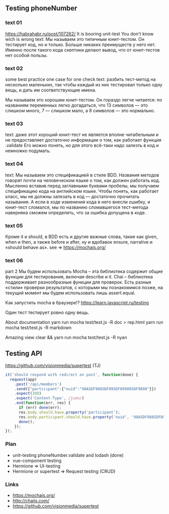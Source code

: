 ## Testing phoneNumber

### text 01
https://habrahabr.ru/post/107262/
It is booring unit-test
You don't know wich is wrong
text:
Мы называем это типичным юнит-тестом. Он тестирует код, но и только. Больше никаких преимуществ у него нет. Именно после такого кода скептики делают вывод, что от юнит-тестов нет особой пользы.


### text 02
some best practice
one case for one check
text:
разбить тест-метод на несколько маленьких, так чтобы каждый из них тестировал только одну вещь, и дать им соответствующие имена.

Мы называем это хорошим юнит-тестом. Он гораздо легче читается: по названиям переменных легко догадаться, что 13 символов — это слишком много, 7 — слишком мало, а 8 символов — это нормально.

### text 03
text:
даже этот хороший юнит-тест не является вполне читабельным и не предоставляет достаточно информации о том, как работает функция .validate Его можно понять, но для этого всё-таки надо залезть в код и немножко подумать.

### text 04
text:
Мы называем это спецификацией в стиле BDD. Названия методов говорят почти на человеческом языке о том, как должен работать код. Мысленно вставив перед заглавными буквами пробелы, мы получаем спецификацию кода на английском языке. Чтобы понять, как работает класс, мы не должны залезать в код — достаточно прочитать называния. А если в ходе изменения кода в него внесли ошибку, и юнит-тест сломался, мы по названию сломавшегося тест-метода наверняка сможем определить, что за ошибка допущена в коде.

### text 05
Кроме it и should, в BDD есть и другие важные слова, такие как given, when и then, а также before и after, ну и вдобавок ensure, narrative и «should behave as».
see => https://mochajs.org/

### text 06
part 2
Мы будем использовать
Mocha – эта библиотека содержит общие функции для тестирования, включая describe и it.
Chai – библиотека поддерживает разнообразные функции для проверок. Есть разные «стили» проверки результатов, с которыми мы познакомимся позже, на текущий момент мы будем использовать лишь assert.equal.

Как запустить mocha в браузере!?
https://learn.javascript.ru/testing

Один тест тестирует ровно одну вещь.

About documentation
yarn run mocha test/test.js -R doc > rep.html
yarn run mocha test/test.js -R markdown

Amazing view
clear && yarn run mocha test/test.js -R nyan


## Testing API
https://github.com/visionmedia/supertest (TJ)
```javascript
it('should respond with redirect on post', function(done) {
  request(app)
    .post('/api/members')
    .send({"participant":{"nuid":"98ASDF988SDF89SDF89989SDF9898"}})
    .expect(200)
    .expect('Content-Type', /json/)
    .end(function(err, res) {
      if (err) done(err);
      res.body.should.have.property('participant');
      res.body.participant.should.have.property('nuid', '98ASDF988SDF89SDF89989SDF9898');
      done();
    });
});
```

### Plan
* unit-testing phoneNumber.validate and lodash (done)
* vue-component testing
* Hermione  => UI-testing
* Hermione or supertest => Request testing (CRUD)


### Links
* https://mochajs.org/
* http://chaijs.com/
* https://github.com/visionmedia/supertest
